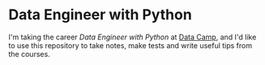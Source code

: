 # Data Engineer with Python
I'm taking the career _Data Engineer with Python_ at [Data Camp](https://learn.datacamp.com/career-tracks/data-engineer-with-python?version=2), and I'd like to use this repository to take notes, make tests and write useful tips from the courses.
